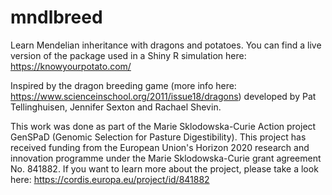 # mndlbreed

Learn Mendelian inheritance with dragons and potatoes.
You can find a live version of the package used in a Shiny R simulation here: https://knowyourpotato.com/


Inspired by the dragon breeding game (more info here: https://www.scienceinschool.org/2011/issue18/dragons) developed by Pat Tellinghuisen, Jennifer Sexton and Rachael Shevin.









This work was done as part of the Marie Sklodowska-Curie Action project GenSPaD (Genomic Selection for Pasture Digestibility). This project has received funding from the European Union's Horizon 2020 research and innovation programme under the Marie Sklodowska-Curie grant agreement No. 841882. If you want to learn more about the project, please take a look here: https://cordis.europa.eu/project/id/841882
